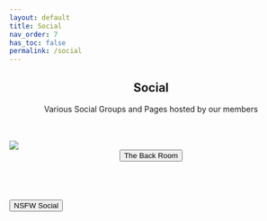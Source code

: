 ```yaml
---
layout: default
title: Social
nav_order: 7
has_toc: false
permalink: /social
---
```


<div class="card">
<div class="container">
<h2 class="text-small" style="text-align:center">Social</h2>
<p class="text-small" style="text-align:center">Various Social Groups and Pages hosted by our members</p>
</div>
</div>
<br />

<!-- 
{: .note }
> {: .opaque }
> 
>
> 
-->

<br />
<div class="gallery">
<div class="card">
<div class="white-background">
<img src="https://the-back-room.info/assets/images/social/deviantart-1-logo-svg-vector.svg" />
</div>
<div class="container">
<span class="fs-3">
<div align="center" class="text-small">
<a href="https://www.deviantart.com/the-back-room" target="_blank">
<button type="button" name="button" class="btn">The Back Room</button></a>
</div>
</span>
<br />
</div>
</div>
</div>
<br /><br />
<!-- ////////////////////////////////////////////////////////////////////////////////////////////////////////////////////// -->
<br />
<a href="/social/nsfw">
<button type="button" name="button" class="btn">NSFW Social</button>
</a>
<br />
<!-- ////////////////////////////////////////////////////////////////////////////////////////////////////////////////////// -->